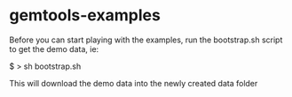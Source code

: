 gemtools-examples
=================

Before you can start playing with the examples, run the bootstrap.sh script to 
get the demo data, ie:

$ > sh bootstrap.sh

This will download the demo data into the newly created data folder
